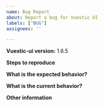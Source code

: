 ```yaml
---
name: Bug Report
about: Report a bug for Vuestic UI
labels: ["BUG"]
assignees: ''

---
```


**Vuestic-ui version:** 1.6.5

**Steps to reproduce**

**What is the expected behavior?**

**What is the current behavior?**

**Other information**
